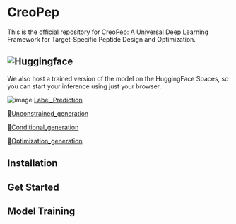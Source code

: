 # CreoPep
This is the official repository for CreoPep: A Universal Deep Learning Framework for Target-Specific Peptide Design and Optimization.

## ![Huggingface](https://img.shields.io/badge/Hugging%20Face-Spaces-brightgreen)
We also host a trained version of the model on the HuggingFace Spaces, so you can start your inference using just your browser.

![image](https://github.com/user-attachments/assets/4c594335-2ab8-4337-af0e-2c9cc5757e79)
[Label_Prediction](https://huggingface.co/spaces/oucgc1996/CTXGen_Label_Prediction)

🔗[Unconstrained_generation](https://huggingface.co/spaces/oucgc1996/CTXGen_Unconstrained_generation)

🔗[Conditional_generation](https://huggingface.co/spaces/oucgc1996/CTXGen_conditional_generation)

🔗[Optimization_generation](https://huggingface.co/spaces/oucgc1996/CTXGen_optimization_generation)



## Installation

## Get Started

## Model Training

